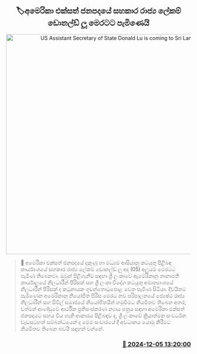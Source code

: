 <p align='center'><b><h2 align='center' title='US Assistant Secretary of State Donald Lu is coming to Sri Lanka'>🏷අමෙරිකා එක්සත් ජනපදයේ සහකාර රාජ්‍ය ලේකම් ඩොනල්ඩ් ලූ මෙරටට පැමිණෙයි</h2></b></p>
<p align='center'><img src='https://helakuru.sgp1.cdn.digitaloceanspaces.com/esana/images/lib/donald-lu-archived.jpg' width='600' alt='US Assistant Secretary of State Donald Lu is coming to Sri Lanka'></p>

>📝 අමෙරිකා එක්සත් ජනපදයේ දකුණු හා මධ්‍යම ආසියානු කටයුතු පිළිබඳ කාර්යාංශයේ සහකාර රාජ්‍ය ලේකම් ඩොනල්ඩ් ලූ අද (05) අලුයම මෙරටට පැමිණ තිබෙනවා.
ඔවුන් පිළිගැනීම සඳහා ශ්‍රී ලංකාවේ ඇමෙරිකානු තානාපති කාර්යාලයේ නිලධාරීන් පිරිසක් සහ ශ්‍රී ලංකා විදේශ කටයුතු අමාත්‍යාංශයේ නිලධාරීන් පිරිසක් ද කටුනායක ගුවන්තොටුපොළ වෙත පැමිණ සිටියා.
දිවයිනට පැමිණෙන අමෙරිකානු නියෝජිත පිරිස මෙරට නව පරිපාලනයේ ජ්‍යෙෂ්ඨ රාජ්‍ය නිලධාරීන් සහ සිවිල් සමාජයේ නියෝජිතයින් හමුවීමට නියමිතව තිබෙන අතර, වත්මන් ආණ්ඩුවේ ආර්ථික ප්‍රතිසංස්කරණ න්‍යාය පත්‍රය සඳහා අමෙරිකා එක්සත් ජනපදයට සහය විය හැකි ආකාරය පිළිබඳව ද, ශ්‍රී ලංකාවේ ක්‍රියාත්මක සංවර්ධන වැඩසටහන් සම්බන්ධයෙන් ද මෙම සංචාරයේ දී අවධානය යොමු කිරීමට නියමිතව තිබෙන බවයි සඳහන් වන්නේ.


<h3 align='right'><a href='https://www.helakuru.lk/esana/p/105679/'>📅 2024-12-05 13:20:00</a></h3>
